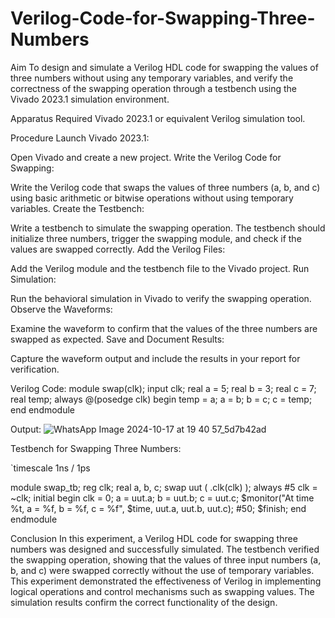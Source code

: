 # Verilog-Code-for-Swapping-Three-Numbers
Aim
To design and simulate a Verilog HDL code for swapping the values of three numbers without using any temporary variables, and verify the correctness of the swapping operation through a testbench using the Vivado 2023.1 simulation environment.

Apparatus Required
Vivado 2023.1 or equivalent Verilog simulation tool.

Procedure
Launch Vivado 2023.1:

Open Vivado and create a new project.
Write the Verilog Code for Swapping:

Write the Verilog code that swaps the values of three numbers (a, b, and c) using basic arithmetic or bitwise operations without using temporary variables.
Create the Testbench:

Write a testbench to simulate the swapping operation. The testbench should initialize three numbers, trigger the swapping module, and check if the values are swapped correctly.
Add the Verilog Files:

Add the Verilog module and the testbench file to the Vivado project.
Run Simulation:

Run the behavioral simulation in Vivado to verify the swapping operation.
Observe the Waveforms:

Examine the waveform to confirm that the values of the three numbers are swapped as expected.
Save and Document Results:

Capture the waveform output and include the results in your report for verification.

Verilog Code:
module swap(clk);
  input clk;
  real a = 5;
  real b = 3;
  real c = 7;
  real temp;
always @(posedge clk) 
begin
 temp = a;
 a = b;
 b = c;
 c = temp;
end endmodule

Output:
![WhatsApp Image 2024-10-17 at 19 40 57_5d7b42ad](https://github.com/user-attachments/assets/281f49ad-cd09-440f-929e-1bdba5610ed3)






Testbench for Swapping Three Numbers:

`timescale 1ns / 1ps

module swap_tb;
reg clk;
real a, b, c; 
swap uut ( .clk(clk) );
always #5 clk = ~clk; 
  initial begin clk = 0;
  a = uut.a; b = uut.b;
  c = uut.c;
$monitor("At time %t, a = %f, b = %f, c = %f", $time, uut.a, uut.b, uut.c);
#50;
$finish;
end 
endmodule


Conclusion
In this experiment, a Verilog HDL code for swapping three numbers was designed and successfully simulated. The testbench verified the swapping operation, showing that the values of three input numbers (a, b, and c) were swapped correctly without the use of temporary variables. This experiment demonstrated the effectiveness of Verilog in implementing logical operations and control mechanisms such as swapping values. The simulation results confirm the correct functionality of the design.
